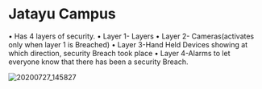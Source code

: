 # Jatayu Campus

•	Has 4 layers of security.
•	Layer 1- Layers
•	Layer 2- Cameras(activates only when layer 1 is Breached)
•	Layer 3-Hand Held Devices showing at which direction, security Breach took place
•	Layer 4-Alarms to let everyone know that there has been a security Breach.

![20200727_145827](https://user-images.githubusercontent.com/32811341/88526873-1fd4fa80-d01a-11ea-928d-4acb82f841a1.jpg)
